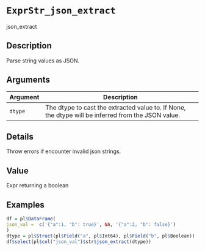 # `ExprStr_json_extract`

json_extract


## Description

Parse string values as JSON.


## Arguments

Argument      |Description
------------- |----------------
`dtype`     |     The dtype to cast the extracted value to. If None, the dtype will be inferred from the JSON value.


## Details

Throw errors if encounter invalid json strings.


## Value

Expr returning a boolean


## Examples

```r
df = pl$DataFrame(
json_val =  c('{"a":1, "b": true}', NA, '{"a":2, "b": false}')
)
dtype = pl$Struct(pl$Field("a", pl$Int64), pl$Field("b", pl$Boolean))
df$select(pl$col("json_val")$str$json_extract(dtype))
```


